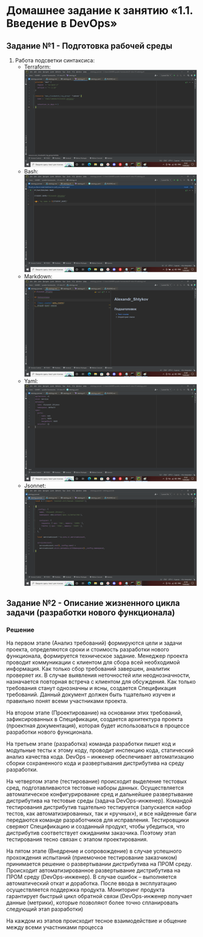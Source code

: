 
# Домашнее задание к занятию «1.1. Введение в DevOps»

## Задание №1 - Подготовка рабочей среды

1. Работа подсветки синтаксиса:
    - Terraform: ![Терраформ](img/terraform.png)
    - Bash: ![bahs](img/bash.png)
    - Markdown: ![markdown](img/markdown.png)
    - Yaml: ![Yaml](img/yaml.png)
    - Jsonnet: ![Jsonnet](img/jsonnet.png)


## Задание №2 - Описание жизненного цикла задачи (разработки нового функционала)


### Решение

На первом этапе (Анализ требований) формируются цели и задачи проекта, определяются сроки и стоимость разработки нового функционала, формируется техническое задание. Менеджер проекта проводит коммуникации  с клиентом для сбора всей необходимой информация. Как только сбор требований завершен, аналитик проверяет их. В случае выявления неточностей или неоднозначности, назначается повторная встреча с клиентом для обсуждения. Как только требования станут однозначны и ясны, создается Спецификация требований. Данный документ должен быть тщательно изучен и правильно понят всеми участниками проекта.

На втором этапе (Проектирование) на основании этих требований, зафиксированных в Спецификации, создается архитектура проекта (проектная документация), которая будет использоваться в процессе разработки нового функционала.

На третьем этапе (разработка) команда разработки пишет код и модульные тесты к этому коду, проводит инспекцию кода, статический анализ качества кода. DevOps – инженер обеспечивает автоматизацию сборки сохраненного кода и развертывания дистрибутива на среду разработки.

На четвертом этапе (тестирование) происходит выделение тестовых сред, подготавливаются тестовые наборы данных. Осуществляется автоматическое конфигурирование сред и дальнейшее развертывание дистрибутива на тестовые среды (задача DevOps-инженер). Командой тестирования дистрибутив тщательно тестируется (запускается набор тестов, как автоматизированных, так и «ручных»), и все найденные баги передаются команде разработчиков для исправления. Тестировщики сверяют Спецификацию и созданный продукт,  чтобы убедиться, что дистрибутив соответствует ожиданиям заказчика. Поэтому этап тестирования тесно связан с этапом проектирования.

На пятом этапе (Внедрение и сопровождение) в случае успешного прохождения испытаний (приемочное тестирование заказчиком) принимается решение о развертывании дистрибутива на ПРОМ среду. Происходит автоматизированное развертывание дистрибутива на ПРОМ среду (DevOps-инженер). В случае ошибок – выполняется автоматический откат и доработка. После ввода в эксплуатацию осуществляется поддержка продукта. Мониторинг продукта гарантирует быстрый цикл обратной связи (DevOps-инженер получает данные (метрики), которые позволяют более точно спланировать следующий этап разработки)

На каждом из этапов происходит тесное взаимодействие и общение между всеми участниками процесса